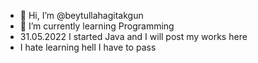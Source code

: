 - 👋 Hi, I’m @beytullahagitakgun
- 🌱 I’m currently learning Programming
- 31.05.2022 I started Java and I will post my works here
- I hate learning hell I have to pass 

<!---
beytullahagitakgun/beytullahagitakgun is a ✨ special ✨ repository because its `README.md` (this file) appears on your GitHub profile.
You can click the Preview link to take a look at your changes.
--->
